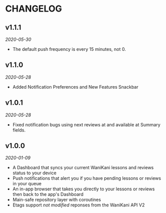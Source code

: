 # CHANGELOG

## v1.1.1
_2020-05-30_

- The default push frequency is every 15 minutes, not 0.

## v1.1.0
_2020-05-28_

- Added Notification Preferences and New Features Snackbar

## v1.0.1
_2020-05-28_

- Fixed notification bugs using next reviews at and available at Summary fields.

## v1.0.0
_2020-01-09_

- A Dashboard that syncs your current WaniKani lessons and reviews status to your device
- Push notifications that alert you if you have pending lessons or reviews in your queue
- An in-app browser that takes you directly to your lessons or reviews then back to the app's Dashboard
- Main-safe repository layer with coroutines
- Etags support _not modified_ reponses from the WaniKani API V2
